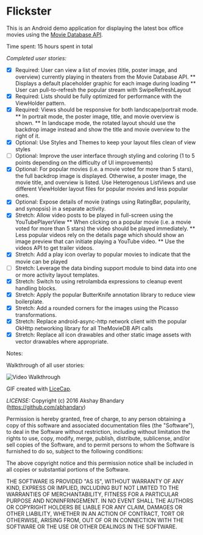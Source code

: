 # Flickster

This is an Android demo application for displaying the latest box office movies using the [Movie Database API](http://docs.themoviedb.apiary.io/#).

Time spent: 15 hours spent in total

*Completed user stories:*

 * [x] Required: User can view a list of movies (title, poster image, and overview) currently playing in theaters from the Movie Database API.
   ** Displays a default placeholder graphic for each image during loading
   ** User can pull-to-refresh the popular stream with SwipeRefreshLayout
 * [x] Required: Lists should be fully optimized for performance with the ViewHolder pattern. 
 * [x] Required: Views should be responsive for both landscape/portrait mode.
   ** In portrait mode, the poster image, title, and movie overview is shown.
   ** In landscape mode, the rotated layout should use the backdrop image instead and show the title and movie overview to the right of it.
 * [x] Optional: Use Styles and Themes to keep your layout files clean of view styles
 * [ ] Optional: Improve the user interface through styling and coloring (1 to 5 points depending on the difficulty of UI improvements)
 * [x] Optional: For popular movies (i.e. a movie voted for more than 5 stars), the full backdrop image is displayed. Otherwise, a poster image, the movie title, and overview is listed. Use Heterogenous ListViews and use different ViewHolder layout files for popular movies and less popular ones.
 * [x] Optional: Expose details of movie (ratings using RatingBar, popularity, and synopsis) in a separate activity.
 * [x] Stretch: Allow video posts to be played in full-screen using the YouTubePlayerView 
   ** When clicking on a popular movie (i.e. a movie voted for more than 5 stars) the video should be played immediately.
   ** Less popular videos rely on the details page which should show an image preview that can initiate playing a YouTube video.
   ** Use the videos API to get trailer videos.
 * [x] Stretch: Add a play icon overlay to popular movies to indicate that the movie can be played
 * [ ] Stretch: Leverage the data binding support module to bind data into one or more activity layout templates.
 * [x] Stretch: Switch to using retrolambda expressions to cleanup event handling blocks.
 * [x] Stretch: Apply the popular ButterKnife annotation library to reduce view boilerplate. 
 * [x] Stretch: Add a rounded corners for the images using the Picasso transformations.
 * [x] Stretch: Replace android-async-http network client with the popular OkHttp networking library for all TheMovieDB API calls
 * [x] Stretch: Replace all icon drawables and other static image assets with vector drawables where appropriate.
 
Notes:

Walkthrough of all user stories:

![Video Walkthrough](flickster_demo.gif)

GIF created with [LiceCap](http://www.cockos.com/licecap/).

*LICENSE:*
Copyright (c) 2016 Akshay Bhandary (https://github.com/abhandary)

Permission is hereby granted, free of charge, to any person obtaining a copy
of this software and associated documentation files (the "Software"), to deal
in the Software without restriction, including without limitation the rights
to use, copy, modify, merge, publish, distribute, sublicense, and/or sell
copies of the Software, and to permit persons to whom the Software is
furnished to do so, subject to the following conditions:

The above copyright notice and this permission notice shall be included in
all copies or substantial portions of the Software.

THE SOFTWARE IS PROVIDED "AS IS", WITHOUT WARRANTY OF ANY KIND, EXPRESS OR
IMPLIED, INCLUDING BUT NOT LIMITED TO THE WARRANTIES OF MERCHANTABILITY,
FITNESS FOR A PARTICULAR PURPOSE AND NONINFRINGEMENT. IN NO EVENT SHALL THE
AUTHORS OR COPYRIGHT HOLDERS BE LIABLE FOR ANY CLAIM, DAMAGES OR OTHER
LIABILITY, WHETHER IN AN ACTION OF CONTRACT, TORT OR OTHERWISE, ARISING FROM,
OUT OF OR IN CONNECTION WITH THE SOFTWARE OR THE USE OR OTHER DEALINGS IN
THE SOFTWARE.




